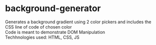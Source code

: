 # background-generator
Generates a background gradient using 2 color pickers and includes the CSS line of code of chosen color <br>
Code is meant to demonstrate DOM Manipulation  <br>
Techhnologies used: HTML, CSS, JS

